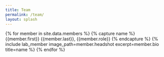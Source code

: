 ```yaml
---
title: Team
permalink: /team/
layout: splash
---
```


{% for member in site.data.members %}
  {% capture name %} {{member.first}} {{member.last}}, {{member.role}} {% endcapture %}
  {% include lab_member image_path=member.headshot excerpt=member.bio title=name %}
{% endfor %}

